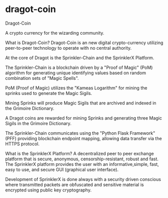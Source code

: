 # dragot-coin
Dragot-Coin

A crypto currency for the wizarding community.

What is Dragot-Coin?
Dragot-Coin is an new digital crypto-currency utilizing peer-to-peer technology to operate with no central authority.

At the core of Dragot is the Sprinkler-Chain and the SprinklerX Platform.

The Sprinkler-Chain is a blockchain driven by a "Proof of Magic" (PoM) algorithm for generating unique identifying values based on random combination sets of "Magic Spells".  

PoM (Proof of Magic) utilizes the "Kameas Logarithm" for mining the sprinks used to generate the Magic Sigils.

Mining Sprinks will produce Magic Sigils that are archived and indexed in the Grimoire Dictionary.

A Dragot coins are rewarded for mining Sprinks and generating three Magic Sigils in the Grimoire Dictionary.

The Sprinkler-Chain communicates using the "Python Flask Framework" (PFF) providing blockchain endpoint mapping, allowing data transfer via the HTTPS protocol.

What is the SprinklerX Platform?
A decentralized peer to peer exchange platform that is secure, anonymous, censorship-resistant, robust and fast. The SprinklerX platform provides the user with an informative,simple, fast, easy to use, and secure GUI (graphical user interface).

Development of SprinklerX is done always with a security driven conscious where transmitted packets are obfuscated and sensitive material is encrypted using public key cryptography.
